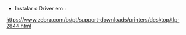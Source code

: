 - Instalar o Driver em :

https://www.zebra.com/br/pt/support-downloads/printers/desktop/tlp-2844.html
